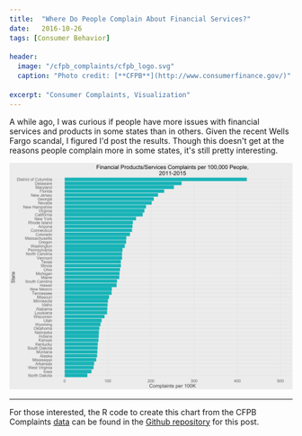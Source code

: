 ```yaml
---
title:  "Where Do People Complain About Financial Services?"
date:   2016-10-26
tags: [Consumer Behavior]

header:
  image: "/cfpb_complaints/cfpb_logo.svg"
  caption: "Photo credit: [**CFPB**](http://www.consumerfinance.gov/)"

excerpt: "Consumer Complaints, Visualization"
---
```


A while ago, I was curious if people have more issues with financial services and products in some states than in others. Given the recent Wells Fargo scandal, I figured I'd post the results. Though this doesn't get at the reasons people complain more in some states, it's still pretty interesting.

![](/images/cfpb_complaints/complaints_chart.png?raw=true)

***

For those interested, the R code to create this chart from the CFPB Complaints [data](https://catalog.data.gov/dataset/consumer-complaint-database) can be found in the [Github repository](https://github.com/beckernick/visualizations/tree/master/CFPB_Complaints) for this post.


